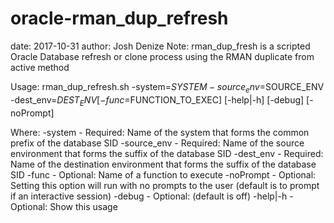 # oracle-rman_dup_refresh
date: 2017-10-31
author: Josh Denize
Note: rman_dup_fresh is a scripted Oracle Database refresh or clone process using the RMAN duplicate from active method

Usage: 
rman_dup_refresh.sh -system=$SYSTEM -source_env=$SOURCE_ENV -dest_env=$DEST_ENV [-func=$FUNCTION_TO_EXEC] [-help|-h] [-debug] [-noPrompt]

Where:
  -system          - Required: Name of the system that forms the common prefix of the database SID
  -source_env      - Required: Name of the source environment that forms the suffix of the database SID
  -dest_env        - Required: Name of the destination environment that forms the suffix of the database SID
  -func            - Optional: Name of a function to execute
  -noPrompt        - Optional: Setting this option will run with no prompts to the user (default is to prompt if an interactive session)
  -debug           - Optional: (default is off)
  -help|-h         - Optional: Show this usage
